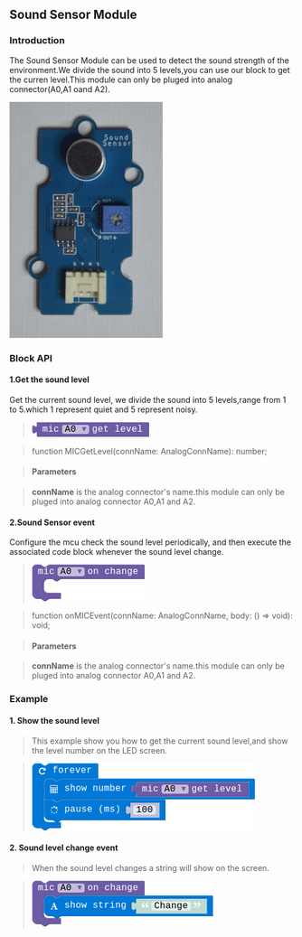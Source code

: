 ## Sound Sensor Module

### Introduction

The Sound Sensor Module can be used to detect the sound strength of the environment.We divide the sound into 5 levels,you can use our block to get the curren level.This module can only be pluged into analog connector(A0,A1 oand A2).

![module_pic](./image/modules/SoundSensor.png)

### Block API

#### 1.Get the sound level

Get the current sound level, we divide the sound into 5 levels,range from 1 to 5.which 1 represent quiet and 5 represent noisy.

> ![pic1](./image/sound_sensor/get-level.png)

> function MICGetLevel(connName: AnalogConnName): number;

> #### Parameters

> **connName** is the analog connector's name.this module can only be pluged into analog connector A0,A1 and A2.

#### 2.Sound Sensor event

Configure the mcu check the sound level periodically, and then execute the associated code block whenever the sound level change.

> ![pic2](./image/sound_sensor/mic-event.png)

> function onMICEvent(connName: AnalogConnName, body: () => void): void;

> #### Parameters

> **connName** is the analog connector's name.this module can only be pluged into analog connector A0,A1 and A2.

### Example

#### 1. Show the sound level

> This example show you how to get the current sound level,and show the level number on the LED screen.

> ![pic1](./image/sound_sensor/show-level.png)

#### 2. Sound level change event

> When the sound level changes a string will show on the screen.

> ![pic1](./image/sound_sensor/mic-event-show.png)
